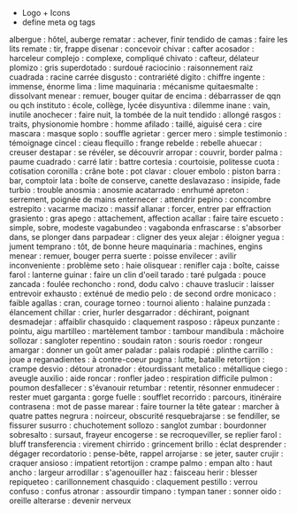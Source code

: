 - Logo + Icons
- define meta og tags

albergue : hôtel, auberge
rematar : achever, finir
tendido de camas : faire les lits
remate : tir, frappe
disenar : concevoir
chivar : cafter
acosador : harceleur
complejo : complexe, compliqué
chivato : cafteur, délateur
plomizo : gris
superdotado : surdoué
raciocinio : raisonnement
raiz cuadrada : racine carrée
disgusto : contrariété
digito : chiffre
ingente : immense, énorme
lima : lime
maquinaria : mécanisme
quitaesmalte : dissolvant
menear : remuer, bouger
quitar de encima : débarrasser de qqn ou qch
instituto : école, collège, lycée
disyuntiva : dilemme
inane : vain, inutile
anochecer : faire nuit, la tombée de la nuit
tendido : allongé
rasgos : traits, physionomie
hombre : homme
afilado : taillé, aiguisé
cera : cire
mascara : masque
soplo : souffle
agrietar : gercer
mero : simple
testimonio : témoignage
cincel : cieau
flequillo : frange
rebelde : rebelle
ahuecar : creuser
destapar : se révéler, se découvrir
arropar : couvrir, border
palma : paume
cuadrado : carré
latir : battre
cortesia : courtoisie, politesse
cuota : cotisation
coronilla : crâne
bote : pot
clavar : clouer
embolo : piston
barra : bar, comptoir
lata : boîte de conserve, canette
deslavazaso : insipide, fade
turbio : trouble
anosmia : anosmie
acatarrado : enrhumé
apreton : serrement, poignée de mains
enternecer : attendrir
pepino : concombre
estrepito : vacarme
macizo : massif
allanar : forcer, entrer par effraction
grasiento : gras
apego : attachement, affection
acallar : faire taire
escueto : simple, sobre, modeste
vagabundeo : vagabonda
enfrascarse : s'absorber dans, se plonger dans
parpadear : cligner des yeux
alejar : éloigner
yegua : jument
temprano : tôt, de bonne heure
maquinaria : machines, engins
menear : remuer, bouger
perra suerte : poisse
envilecer : avilir
inconveniente : problème
seto : haie
olisquear : renifler
caja : boîte, caisse
farol : lanterne
guinar : faire un clin d'oeil
tarado : taré
pulgada : pouce
zancada : foulée
rechoncho : rond, dodu
calvo : chauve
traslucir : laisser entrevoir
exhausto : exténué
de medio pelo : de second ordre
monicaco : faible
agallas : cran, courage
torneo : tournoi
aliento : halaine
punzada : élancement
chillar : crier, hurler
desgarrador : déchirant, poignant
desmadejar : affaiblir
chasquido : claquement
rasposo : râpeux
punzante : pointu, aigu
martilleo : martèlement
tambor : tambour
mandibula : mâchoire
sollozar : sangloter
repentino : soudain
raton : souris
roedor : rongeur
amargar : donner un goût amer
paladar : palais
rodapié : plinthe
carrillo : joue
a reganadientes : à contre-coeur
pugna : lutte, bataille
retortijon : crampe
desvio : détour
atronador : étourdissant
metalico : métallique
ciego : aveugle
auxilio : aide
roncar : ronfler
jadeo : respiration difficile
pulmon : poumon
desfallecer : s'évanouir
retumbar : retentir, résonner
enmudecer : rester muet
garganta : gorge
fuelle : soufflet
recorrido : parcours, itinéraire
contrasena : mot de passe
marear : faire tourner la tête
gatear : marcher à quatre pattes
negrura : noirceur, obscurité
resquebrajarse : se fendiller, se fissurer
susurro : chuchotement
sollozo : sanglot
zumbar : bourdonner
sobresalto : sursaut, frayeur
encogerse : se recroqueviller, se replier
farol : bluff
transferencia : virement
chirrido : grincement
brillo : éclat
desprender : dégager
recordatorio : pense-bête, rappel
arrojarse : se jeter, sauter
crujir : craquer
ansioso : impatient
retortijon : crampe
palmo : empan
alto : haut
ancho : largeur
arrodillar : s'agenouiller
haz : faisceau
herir : blesser
repiqueteo : carillonnement
chasquido : claquement
pestillo : verrou
confuso : confus
atronar : assourdir
timpano : tympan
taner : sonner
oido : oreille
alterarse : devenir nerveux
